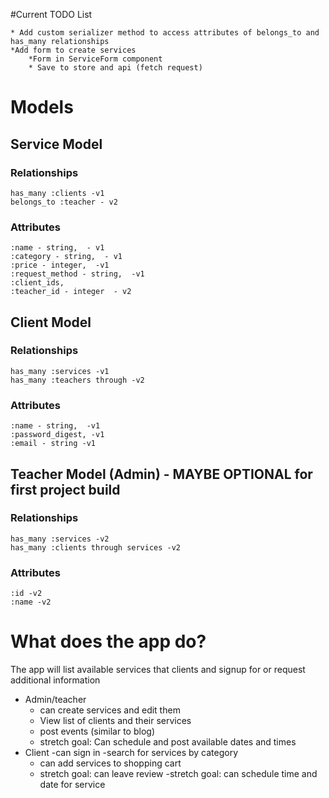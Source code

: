 #Current TODO List

    * Add custom serializer method to access attributes of belongs_to and has_many relationships
    *Add form to create services
        *Form in ServiceForm component
        * Save to store and api (fetch request)
    




# Models 
## Service Model
### Relationships
    has_many :clients -v1
    belongs_to :teacher - v2 
### Attributes
    :name - string,  - v1
    :category - string,  - v1
    :price - integer,  -v1
    :request_method - string,  -v1 
    :client_ids, 
    :teacher_id - integer  - v2


## Client Model
### Relationships
    has_many :services -v1
    has_many :teachers through -v2
### Attributes
    :name - string,  -v1
    :password_digest, -v1
    :email - string -v1

## Teacher Model (Admin) - MAYBE OPTIONAL for first project build
### Relationships
    has_many :services -v2
    has_many :clients through services -v2

### Attributes
    :id -v2
    :name -v2

# What does the app do?
The app will list available services that clients and signup for or request additional information
- Admin/teacher 
    - can create services and edit them
    - View list of clients and their services
    - post events (similar to blog)
    - stretch goal: Can schedule and post available dates and times
- Client 
    -can sign in 
    -search for services by category
    - can add services to shopping cart
    - stretch goal: can leave review
    -stretch goal: can schedule time and date for service

